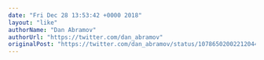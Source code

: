 ```yaml
---
date: "Fri Dec 28 13:53:42 +0000 2018"
layout: "like"
authorName: "Dan Abramov"
authorUrl: "https://twitter.com/dan_abramov"
originalPost: "https://twitter.com/dan_abramov/status/1078650200221204480"
---
```

